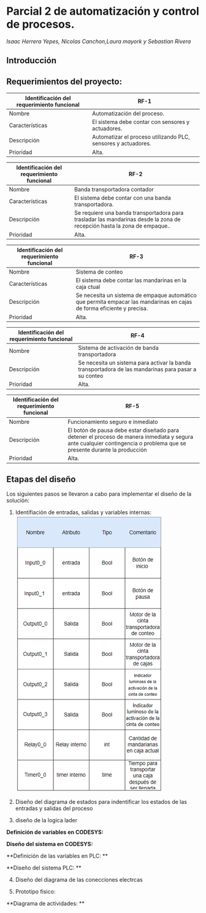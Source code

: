 # Parcial 2 de automatización y control de procesos.

*Isaac Herrera Yepes, Nicolas Canchon,Laura mayork y Sebastian Rivera*

## Introducción 



## Requerimientos del proyecto:

|Identificación del requerimiento funcional|RF-1|
|------------------------------------------|----|
|Nombre|Automatización del proceso.|
|Características|El sistema debe contar con sensores y actuadores.|
|Descripción|Automatizar el proceso utilizando PLC, sensores y actuadores.|
|Prioridad|Alta.|

|Identificación del requerimiento funcional|RF-2|
|------------------------------------------|----|
|Nombre|Banda transportadora contador|
|Características|El sistema debe contar con una banda transportadora.|
|Descripción|Se requiere una banda transportadora para trasladar las mandarinas desde la zona de recepción hasta la zona de empaque..|
|Prioridad|Alta.|

|Identificación del requerimiento funcional|RF-3|
|------------------------------------------|----|
|Nombre|Sistema de conteo|
|Características|El sistema debe contar las mandarinas en la caja ctual|
|Descripción| Se necesita un sistema de empaque automático que permita empacar las mandarinas en cajas de forma eficiente y precisa. |
|Prioridad|Alta.|

|Identificación del requerimiento funcional|RF-4|
|------------------------------------------|----|
|Nombre|Sistema de activación de banda transportadora|
|Descripción|Se necesita un sistema para activar la banda transportadora de las mandarinas para pasar a su conteo |
|Prioridad|Alta.|

|Identificación del requerimiento funcional|RF-5|
|------------------------------------------|----|
|Nombre|Funcionamiento seguro e inmediato|
|Descripción|El botón de pausa debe estar diseñado para detener el proceso de manera inmediata y segura ante cualquier contingencia o problema que se presente durante la producción |
|Prioridad|Alta.|

## Etapas del diseño


Los siguientes pasos se llevaron a cabo para implementar el diseño de la solución:

1.	Identifiación de entradas, salidas y variables internas:
![Diagrama de variables](/diagramas/diagrama%20de%20variables.png)

2.	Diseño del diagrama de estados para indentificar los estados de las entradas y salidas del proceso

3. diseño de la logica lader

**Definición de variables en CODESYS:**




 
**Diseño del sistema en CODESYS:**
 





**Definición de las variables en PLC: **
   


**Diseño del sistema PLC: **


4. Diseño del diagrama de las conecciones electrcas




 

5.	Prototipo fisico: 





**Diagrama de actividades: **

